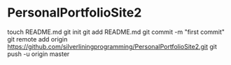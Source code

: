 PersonalPortfolioSite2
======================
touch README.md
git init
git add README.md
git commit -m "first commit"
git remote add origin https://github.com/silverliningprogramming/PersonalPortfolioSite2.git
git push -u origin master
